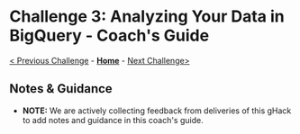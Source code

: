 # Challenge 3: Analyzing Your Data in BigQuery - Coach's Guide

[< Previous Challenge](./solution-02.md) - **[Home](README.md)** - [Next Challenge>](./solution-04.md)

## Notes & Guidance
- **NOTE:** We are actively collecting feedback from deliveries of this gHack to add notes and guidance in this coach's guide.